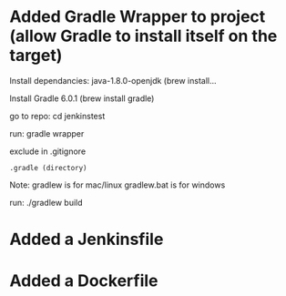 
# Added Gradle Wrapper to project (allow Gradle to install itself on the target)

  Install dependancies: java-1.8.0-openjdk (brew install...

  Install Gradle 6.0.1 (brew install gradle)

  go to repo: cd jenkinstest

  run: gradle wrapper

  exclude in .gitignore
  
    .gradle (directory)
  
  Note: gradlew is for mac/linux         gradlew.bat is for windows
  
  run: ./gradlew build
  
  
# Added a Jenkinsfile


# Added a Dockerfile

